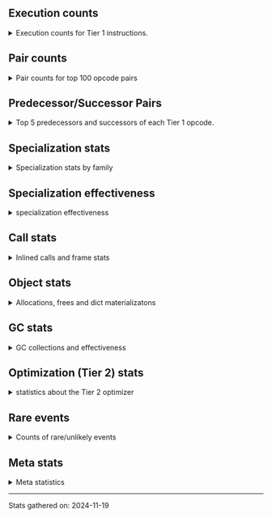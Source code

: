 ## Execution counts

<details>
<summary> Execution counts for Tier 1 instructions. </summary>


The "miss ratio" column shows the percentage of times the instruction
executed that it deoptimized. When this happens, the base unspecialized
instruction is not counted.

<table>
<thead>
<tr>
<th align="left">Name</th>
<th align="right">Base Count</th>
<th align="right">Head Count</th>
<th align="right">Change</th>
</tr>
</thead>
<tbody>
<tr>
<td align="left">BINARY_OP_SUBTRACT_INT</td>
<td align="right">180</td>
<td align="right">2,958,480</td>
<td align="right">1,643,500.0%</td>
</tr>
<tr>
<td align="left">CALL_ISINSTANCE</td>
<td align="right">720</td>
<td align="right">3,517,080</td>
<td align="right">488,383.3%</td>
</tr>
<tr>
<td align="left">LOAD_GLOBAL_BUILTIN</td>
<td align="right">1,020</td>
<td align="right">3,517,380</td>
<td align="right">344,741.2%</td>
</tr>
<tr>
<td align="left">POP_JUMP_IF_TRUE</td>
<td align="right">1,180</td>
<td align="right">3,517,700</td>
<td align="right">298,010.2%</td>
</tr>
<tr>
<td align="left">BINARY_OP</td>
<td align="right">2,320</td>
<td align="right">6,001,080</td>
<td align="right">258,567.2%</td>
</tr>
<tr>
<td align="left">GET_ITER</td>
<td align="right">360</td>
<td align="right">558,780</td>
<td align="right">155,116.7%</td>
</tr>
<tr>
<td align="left">FOR_ITER_RANGE</td>
<td align="right">800</td>
<td align="right">559,220</td>
<td align="right">69,802.5%</td>
</tr>
<tr>
<td align="left">LOAD_FAST_LOAD_FAST</td>
<td align="right">16,160</td>
<td align="right">9,834,320</td>
<td align="right">60,755.9%</td>
</tr>
<tr>
<td align="left">LOAD_CONST</td>
<td align="right">2,380</td>
<td align="right">1,200,360</td>
<td align="right">50,335.3%</td>
</tr>
<tr>
<td align="left">STORE_SUBSCR_LIST_INT</td>
<td align="right">1,500</td>
<td align="right">559,920</td>
<td align="right">37,228.0%</td>
</tr>
<tr>
<td align="left">COMPARE_OP_INT</td>
<td align="right">2,246,860</td>
<td align="right">10,562,580</td>
<td align="right">370.1%</td>
</tr>
<tr>
<td align="left">LOAD_SMALL_INT</td>
<td align="right">4,081,000</td>
<td align="right">16,318,980</td>
<td align="right">299.9%</td>
</tr>
<tr>
<td align="left">SWAP</td>
<td align="right">2,037,580</td>
<td align="right">4,160,460</td>
<td align="right">104.2%</td>
</tr>
<tr>
<td align="left">COPY</td>
<td align="right">2,039,400</td>
<td align="right">4,162,000</td>
<td align="right">104.1%</td>
</tr>
<tr>
<td align="left">CALL_PY_EXACT_ARGS</td>
<td align="right">10,218,360</td>
<td align="right">19,570,980</td>
<td align="right">91.5%</td>
</tr>
<tr>
<td align="left">LOAD_ATTR_METHOD_WITH_VALUES</td>
<td align="right">10,240,240</td>
<td align="right">19,574,500</td>
<td align="right">91.2%</td>
</tr>
<tr>
<td align="left">NOP</td>
<td align="right">240</td>
<td align="right">60</td>
<td align="right">-75.0%</td>
</tr>
<tr>
<td align="left">JUMP_FORWARD</td>
<td align="right">5,940,120</td>
<td align="right">3,430,000</td>
<td align="right">-42.3%</td>
</tr>
<tr>
<td align="left">LOAD_GLOBAL_MODULE</td>
<td align="right">16,221,440</td>
<td align="right">22,891,700</td>
<td align="right">41.1%</td>
</tr>
<tr>
<td align="left">RESUME_CHECK</td>
<td align="right">10,226,300</td>
<td align="right">14,273,580</td>
<td align="right">39.6%</td>
</tr>
<tr>
<td align="left">POP_TOP</td>
<td align="right">8,177,500</td>
<td align="right">5,387,660</td>
<td align="right">-34.1%</td>
</tr>
<tr>
<td align="left">LOAD_ATTR_INSTANCE_VALUE</td>
<td align="right">38,776,860</td>
<td align="right">50,575,940</td>
<td align="right">30.4%</td>
</tr>
<tr>
<td align="left">POP_JUMP_IF_FALSE</td>
<td align="right">33,397,380</td>
<td align="right">42,585,480</td>
<td align="right">27.5%</td>
</tr>
<tr>
<td align="left">STORE_FAST</td>
<td align="right">32,534,500</td>
<td align="right">41,010,380</td>
<td align="right">26.1%</td>
</tr>
<tr>
<td align="left">POP_JUMP_IF_NONE</td>
<td align="right">520</td>
<td align="right">400</td>
<td align="right">-23.1%</td>
</tr>
<tr>
<td align="left">BINARY_OP_ADD_INT</td>
<td align="right">4,074,380</td>
<td align="right">3,154,140</td>
<td align="right">-22.6%</td>
</tr>
<tr>
<td align="left">UNARY_NOT</td>
<td align="right">940</td>
<td align="right">740</td>
<td align="right">-21.3%</td>
</tr>
<tr>
<td align="left">STORE_ATTR_INSTANCE_VALUE</td>
<td align="right">37,860,560</td>
<td align="right">30,532,340</td>
<td align="right">-19.4%</td>
</tr>
<tr>
<td align="left">JUMP_BACKWARD</td>
<td align="right">540</td>
<td align="right">620</td>
<td align="right">14.8%</td>
</tr>
<tr>
<td align="left">TO_BOOL_BOOL</td>
<td align="right">31,152,580</td>
<td align="right">35,541,280</td>
<td align="right">14.1%</td>
</tr>
<tr>
<td align="left">POP_JUMP_IF_NOT_NONE</td>
<td align="right">12,455,600</td>
<td align="right">11,144,040</td>
<td align="right">-10.5%</td>
</tr>
<tr>
<td align="left">BINARY_SUBSCR_LIST_INT</td>
<td align="right">4,074,080</td>
<td align="right">4,436,640</td>
<td align="right">8.9%</td>
</tr>
<tr>
<td align="left">LOAD_FAST</td>
<td align="right">123,411,240</td>
<td align="right">133,889,240</td>
<td align="right">8.5%</td>
</tr>
<tr>
<td align="left">LOAD_CONST_IMMORTAL</td>
<td align="right">19,353,220</td>
<td align="right">17,816,420</td>
<td align="right">-7.9%</td>
</tr>
<tr>
<td align="left">ENTER_EXECUTOR</td>
<td align="right">39,099,740</td>
<td align="right">36,817,060</td>
<td align="right">-5.8%</td>
</tr>
<tr>
<td align="left">RETURN_VALUE</td>
<td align="right">70,886,820</td>
<td align="right">74,524,060</td>
<td align="right">5.1%</td>
</tr>
<tr>
<td align="left">EXIT_INIT_CHECK</td>
<td align="right">6,240</td>
<td align="right">6,240</td>
<td align="right">0.0%</td>
</tr>
<tr>
<td align="left">CALL_ALLOC_AND_ENTER_INIT</td>
<td align="right">6,240</td>
<td align="right">6,240</td>
<td align="right">0.0%</td>
</tr>
<tr>
<td align="left">BUILD_LIST</td>
<td align="right">1,920</td>
<td align="right">1,920</td>
<td align="right">0.0%</td>
</tr>
<tr>
<td align="left">LOAD_ATTR_CLASS</td>
<td align="right">1,440</td>
<td align="right">1,440</td>
<td align="right">0.0%</td>
</tr>
<tr>
<td align="left">EXTENDED_ARG</td>
<td align="right">700</td>
<td align="right">700</td>
<td align="right">0.0%</td>
</tr>
<tr>
<td align="left">PUSH_NULL</td>
<td align="right">600</td>
<td align="right">600</td>
<td align="right">0.0%</td>
</tr>
<tr>
<td align="left">CALL_NON_PY_GENERAL</td>
<td align="right">540</td>
<td align="right">540</td>
<td align="right">0.0%</td>
</tr>
<tr>
<td align="left">CALL_BUILTIN_CLASS</td>
<td align="right">300</td>
<td align="right">300</td>
<td align="right">0.0%</td>
</tr>
<tr>
<td align="left">LOAD_ATTR</td>
<td align="right">280</td>
<td align="right">280</td>
<td align="right">0.0%</td>
</tr>
<tr>
<td align="left">CALL</td>
<td align="right">260</td>
<td align="right">260</td>
<td align="right">0.0%</td>
</tr>
<tr>
<td align="left">INTERPRETER_EXIT</td>
<td align="right">240</td>
<td align="right">240</td>
<td align="right">0.0%</td>
</tr>
<tr>
<td align="left">LOAD_ATTR_MODULE</td>
<td align="right">180</td>
<td align="right">180</td>
<td align="right">0.0%</td>
</tr>
<tr>
<td align="left">BUILD_TUPLE</td>
<td align="right">120</td>
<td align="right">120</td>
<td align="right">0.0%</td>
</tr>
<tr>
<td align="left">LOAD_ATTR_METHOD_NO_DICT</td>
<td align="right">120</td>
<td align="right">120</td>
<td align="right">0.0%</td>
</tr>
<tr>
<td align="left">TO_BOOL</td>
<td align="right">100</td>
<td align="right">100</td>
<td align="right">0.0%</td>
</tr>
<tr>
<td align="left">LOAD_GLOBAL</td>
<td align="right">100</td>
<td align="right">100</td>
<td align="right">0.0%</td>
</tr>
<tr>
<td align="left">MAKE_FUNCTION</td>
<td align="right">60</td>
<td align="right">60</td>
<td align="right">0.0%</td>
</tr>
<tr>
<td align="left">CALL_FUNCTION_EX</td>
<td align="right">60</td>
<td align="right">60</td>
<td align="right">0.0%</td>
</tr>
<tr>
<td align="left">COPY_FREE_VARS</td>
<td align="right">60</td>
<td align="right">60</td>
<td align="right">0.0%</td>
</tr>
<tr>
<td align="left">FOR_ITER</td>
<td align="right">60</td>
<td align="right">60</td>
<td align="right">0.0%</td>
</tr>
<tr>
<td align="left">IS_OP</td>
<td align="right">60</td>
<td align="right">60</td>
<td align="right">0.0%</td>
</tr>
<tr>
<td align="left">LOAD_DEREF</td>
<td align="right">60</td>
<td align="right">60</td>
<td align="right">0.0%</td>
</tr>
<tr>
<td align="left">MAKE_CELL</td>
<td align="right">60</td>
<td align="right">60</td>
<td align="right">0.0%</td>
</tr>
<tr>
<td align="left">SET_FUNCTION_ATTRIBUTE</td>
<td align="right">60</td>
<td align="right">60</td>
<td align="right">0.0%</td>
</tr>
<tr>
<td align="left">STORE_DEREF</td>
<td align="right">60</td>
<td align="right">60</td>
<td align="right">0.0%</td>
</tr>
<tr>
<td align="left">STORE_FAST_STORE_FAST</td>
<td align="right">60</td>
<td align="right">60</td>
<td align="right">0.0%</td>
</tr>
<tr>
<td align="left">BINARY_OP_SUBTRACT_FLOAT</td>
<td align="right">60</td>
<td align="right">60</td>
<td align="right">0.0%</td>
</tr>
<tr>
<td align="left">BINARY_SUBSCR_TUPLE_INT</td>
<td align="right">60</td>
<td align="right">60</td>
<td align="right">0.0%</td>
</tr>
<tr>
<td align="left">CALL_METHOD_DESCRIPTOR_NOARGS</td>
<td align="right">60</td>
<td align="right">60</td>
<td align="right">0.0%</td>
</tr>
<tr>
<td align="left">CALL_METHOD_DESCRIPTOR_O</td>
<td align="right">60</td>
<td align="right">60</td>
<td align="right">0.0%</td>
</tr>
<tr>
<td align="left">CALL_PY_GENERAL</td>
<td align="right">60</td>
<td align="right">60</td>
<td align="right">0.0%</td>
</tr>
<tr>
<td align="left">UNPACK_SEQUENCE_TWO_TUPLE</td>
<td align="right">60</td>
<td align="right">60</td>
<td align="right">0.0%</td>
</tr>
<tr>
<td align="left">BINARY_SUBSCR</td>
<td align="right">20</td>
<td align="right">20</td>
<td align="right">0.0%</td>
</tr>
<tr>
<td align="left">COMPARE_OP</td>
<td align="right">20</td>
<td align="right">20</td>
<td align="right">0.0%</td>
</tr>
<tr>
<td align="left">UNPACK_SEQUENCE</td>
<td align="right">20</td>
<td align="right">20</td>
<td align="right">0.0%</td>
</tr>
</tbody>
</table>


</details>

## Pair counts

<details>
<summary> Pair counts for top 100 opcode pairs </summary>


Pairs of specialized operations that deoptimize and are then followed by
the corresponding unspecialized instruction are not counted as pairs.

Not included in comparative output.


</details>

## Predecessor/Successor Pairs

<details>
<summary> Top 5 predecessors and successors of each Tier 1 opcode. </summary>


This does not include the unspecialized instructions that occur after a
specialized instruction deoptimizes.

Not included in comparative output.


</details>

## Specialization stats

<details>
<summary> Specialization stats by family </summary>

### BINARY_OP

<details>
<summary> specialization stats for BINARY_OP family </summary>

<table>
<thead>
<tr>
<th align="left">Kind</th>
<th align="right">Base Count</th>
<th align="right">Base Ratio</th>
<th align="right">Head Count</th>
<th align="right">Head Ratio</th>
<th align="right">Change</th>
</tr>
</thead>
<tbody>
<tr>
<td align="left">
deferred
<details>
<summary>ⓘ</summary>

Lists the number of "deferred" (i.e. not specialized) instructions executed.
</details>
</td>
<td align="right">2,260</td>
<td align="right">0.0%</td>
<td align="right">5,999,520</td>
<td align="right">23.9%</td>
<td align="right">265,365.5%</td>
</tr>
<tr>
<td align="left">
hit
<details>
<summary>ⓘ</summary>

Specialized instructions that complete.
</details>
</td>
<td align="right">19,144,140</td>
<td align="right">100.0%</td>
<td align="right">19,144,140</td>
<td align="right">76.1%</td>
<td align="right">0.0%</td>
</tr>
</tbody>
</table>

<table>
<thead>
<tr>
<th align="left">Success</th>
<th align="right">Base Count</th>
<th align="right">Base Ratio</th>
<th align="right">Head Count</th>
<th align="right">Head Ratio</th>
<th align="right">Change</th>
</tr>
</thead>
<tbody>
<tr>
<td align="left">Failure</td>
<td align="right">40</td>
<td align="right">100.0%</td>
<td align="right">1,540</td>
<td align="right">100.0%</td>
<td align="right">3,750.0%</td>
</tr>
<tr>
<td align="left">Success</td>
<td align="right">0</td>
<td align="right">0.0%</td>
<td align="right">0</td>
<td align="right">0.0%</td>
<td align="right"></td>
</tr>
</tbody>
</table>

<table>
<thead>
<tr>
<th align="left">Failure kind</th>
<th align="right">Base Count</th>
<th align="right">Base Ratio</th>
<th align="right">Head Count</th>
<th align="right">Head Ratio</th>
<th align="right">Change</th>
</tr>
</thead>
<tbody>
<tr>
<td align="left">multiply different types</td>
<td align="right">40</td>
<td align="right">100.0%</td>
<td align="right">40</td>
<td align="right">2.6%</td>
<td align="right">0.0%</td>
</tr>
<tr>
<td align="left">and int</td>
<td align="right"></td>
<td align="right"></td>
<td align="right">600</td>
<td align="right">39.0%</td>
<td align="right"></td>
</tr>
<tr>
<td align="left">floor divide</td>
<td align="right"></td>
<td align="right"></td>
<td align="right">600</td>
<td align="right">39.0%</td>
<td align="right"></td>
</tr>
<tr>
<td align="left">xor</td>
<td align="right"></td>
<td align="right"></td>
<td align="right">300</td>
<td align="right">19.5%</td>
<td align="right"></td>
</tr>
</tbody>
</table>


</details>

### BINARY_SUBSCR

<details>
<summary> specialization stats for BINARY_SUBSCR family </summary>

<table>
<thead>
<tr>
<th align="left">Kind</th>
<th align="right">Base Count</th>
<th align="right">Base Ratio</th>
<th align="right">Head Count</th>
<th align="right">Head Ratio</th>
<th align="right">Change</th>
</tr>
</thead>
<tbody>
<tr>
<td align="left">
hit
<details>
<summary>ⓘ</summary>

Specialized instructions that complete.
</details>
</td>
<td align="right">10,210,860</td>
<td align="right">100.0%</td>
<td align="right">10,210,860</td>
<td align="right">100.0%</td>
<td align="right">0.0%</td>
</tr>
</tbody>
</table>

<table>
<thead>
<tr>
<th align="left">Success</th>
<th align="right">Base Count</th>
<th align="right">Base Ratio</th>
<th align="right">Head Count</th>
<th align="right">Head Ratio</th>
<th align="right">Change</th>
</tr>
</thead>
<tbody>
<tr>
<td align="left">Success</td>
<td align="right">20</td>
<td align="right">100.0%</td>
<td align="right">20</td>
<td align="right">100.0%</td>
<td align="right">0.0%</td>
</tr>
<tr>
<td align="left">Failure</td>
<td align="right">0</td>
<td align="right">0.0%</td>
<td align="right">0</td>
<td align="right">0.0%</td>
<td align="right"></td>
</tr>
</tbody>
</table>


</details>

### CALL

<details>
<summary> specialization stats for CALL family </summary>

<table>
<thead>
<tr>
<th align="left">Kind</th>
<th align="right">Base Count</th>
<th align="right">Base Ratio</th>
<th align="right">Head Count</th>
<th align="right">Head Ratio</th>
<th align="right">Change</th>
</tr>
</thead>
<tbody>
<tr>
<td align="left">
miss
<details>
<summary>ⓘ</summary>

Specialized instructions that deopt.
</details>
</td>
<td align="right">60</td>
<td align="right">0.0%</td>
<td align="right">6,385,440</td>
<td align="right">4.9%</td>
<td align="right">10,642,300.0%</td>
</tr>
<tr>
<td align="left">
hit
<details>
<summary>ⓘ</summary>

Specialized instructions that complete.
</details>
</td>
<td align="right">131,316,600</td>
<td align="right">100.0%</td>
<td align="right">125,051,700</td>
<td align="right">95.1%</td>
<td align="right">-4.8%</td>
</tr>
</tbody>
</table>

<table>
<thead>
<tr>
<th align="left">Success</th>
<th align="right">Base Count</th>
<th align="right">Base Ratio</th>
<th align="right">Head Count</th>
<th align="right">Head Ratio</th>
<th align="right">Change</th>
</tr>
</thead>
<tbody>
<tr>
<td align="left">Success</td>
<td align="right">260</td>
<td align="right">100.0%</td>
<td align="right">120,740</td>
<td align="right">100.0%</td>
<td align="right">46,338.5%</td>
</tr>
<tr>
<td align="left">Failure</td>
<td align="right">0</td>
<td align="right">0.0%</td>
<td align="right">0</td>
<td align="right">0.0%</td>
<td align="right"></td>
</tr>
</tbody>
</table>


</details>

### COMPARE_OP

<details>
<summary> specialization stats for COMPARE_OP family </summary>

<table>
<thead>
<tr>
<th align="left">Kind</th>
<th align="right">Base Count</th>
<th align="right">Base Ratio</th>
<th align="right">Head Count</th>
<th align="right">Head Ratio</th>
<th align="right">Change</th>
</tr>
</thead>
<tbody>
<tr>
<td align="left">
hit
<details>
<summary>ⓘ</summary>

Specialized instructions that complete.
</details>
</td>
<td align="right">21,199,500</td>
<td align="right">100.0%</td>
<td align="right">21,199,500</td>
<td align="right">100.0%</td>
<td align="right">0.0%</td>
</tr>
</tbody>
</table>

<table>
<thead>
<tr>
<th align="left">Success</th>
<th align="right">Base Count</th>
<th align="right">Base Ratio</th>
<th align="right">Head Count</th>
<th align="right">Head Ratio</th>
<th align="right">Change</th>
</tr>
</thead>
<tbody>
<tr>
<td align="left">Success</td>
<td align="right">20</td>
<td align="right">100.0%</td>
<td align="right">20</td>
<td align="right">100.0%</td>
<td align="right">0.0%</td>
</tr>
<tr>
<td align="left">Failure</td>
<td align="right">0</td>
<td align="right">0.0%</td>
<td align="right">0</td>
<td align="right">0.0%</td>
<td align="right"></td>
</tr>
</tbody>
</table>


</details>

### FOR_ITER

<details>
<summary> specialization stats for FOR_ITER family </summary>

<table>
<thead>
<tr>
<th align="left">Kind</th>
<th align="right">Base Count</th>
<th align="right">Base Ratio</th>
<th align="right">Head Count</th>
<th align="right">Head Ratio</th>
<th align="right">Change</th>
</tr>
</thead>
<tbody>
<tr>
<td align="left">
hit
<details>
<summary>ⓘ</summary>

Specialized instructions that complete.
</details>
</td>
<td align="right">800</td>
<td align="right">93.0%</td>
<td align="right">559,220</td>
<td align="right">100.0%</td>
<td align="right">69,802.5%</td>
</tr>
<tr>
<td align="left">
deferred
<details>
<summary>ⓘ</summary>

Lists the number of "deferred" (i.e. not specialized) instructions executed.
</details>
</td>
<td align="right">60</td>
<td align="right">7.0%</td>
<td align="right">60</td>
<td align="right">0.0%</td>
<td align="right">0.0%</td>
</tr>
</tbody>
</table>


</details>

### LOAD_ATTR

<details>
<summary> specialization stats for LOAD_ATTR family </summary>

<table>
<thead>
<tr>
<th align="left">Kind</th>
<th align="right">Base Count</th>
<th align="right">Base Ratio</th>
<th align="right">Head Count</th>
<th align="right">Head Ratio</th>
<th align="right">Change</th>
</tr>
</thead>
<tbody>
<tr>
<td align="left">
miss
<details>
<summary>ⓘ</summary>

Specialized instructions that deopt.
</details>
</td>
<td align="right">7,823,000</td>
<td align="right">2.4%</td>
<td align="right">14,861,920</td>
<td align="right">4.6%</td>
<td align="right">90.0%</td>
</tr>
<tr>
<td align="left">
hit
<details>
<summary>ⓘ</summary>

Specialized instructions that complete.
</details>
</td>
<td align="right">314,208,760</td>
<td align="right">97.6%</td>
<td align="right">311,613,400</td>
<td align="right">95.4%</td>
<td align="right">-0.8%</td>
</tr>
<tr>
<td align="left">
deferred
<details>
<summary>ⓘ</summary>

Lists the number of "deferred" (i.e. not specialized) instructions executed.
</details>
</td>
<td align="right">60</td>
<td align="right">0.0%</td>
<td align="right">60</td>
<td align="right">0.0%</td>
<td align="right">0.0%</td>
</tr>
</tbody>
</table>

<table>
<thead>
<tr>
<th align="left">Success</th>
<th align="right">Base Count</th>
<th align="right">Base Ratio</th>
<th align="right">Head Count</th>
<th align="right">Head Ratio</th>
<th align="right">Change</th>
</tr>
</thead>
<tbody>
<tr>
<td align="left">Success</td>
<td align="right">147,740</td>
<td align="right">100.0%</td>
<td align="right">280,560</td>
<td align="right">100.0%</td>
<td align="right">89.9%</td>
</tr>
<tr>
<td align="left">Failure</td>
<td align="right">20</td>
<td align="right">0.0%</td>
<td align="right">20</td>
<td align="right">0.0%</td>
<td align="right">0.0%</td>
</tr>
</tbody>
</table>


</details>

### LOAD_GLOBAL

<details>
<summary> specialization stats for LOAD_GLOBAL family </summary>

<table>
<thead>
<tr>
<th align="left">Kind</th>
<th align="right">Base Count</th>
<th align="right">Base Ratio</th>
<th align="right">Head Count</th>
<th align="right">Head Ratio</th>
<th align="right">Change</th>
</tr>
</thead>
<tbody>
<tr>
<td align="left">
hit
<details>
<summary>ⓘ</summary>

Specialized instructions that complete.
</details>
</td>
<td align="right">16,222,460</td>
<td align="right">100.0%</td>
<td align="right">26,409,080</td>
<td align="right">100.0%</td>
<td align="right">62.8%</td>
</tr>
</tbody>
</table>

<table>
<thead>
<tr>
<th align="left">Success</th>
<th align="right">Base Count</th>
<th align="right">Base Ratio</th>
<th align="right">Head Count</th>
<th align="right">Head Ratio</th>
<th align="right">Change</th>
</tr>
</thead>
<tbody>
<tr>
<td align="left">Success</td>
<td align="right">100</td>
<td align="right">100.0%</td>
<td align="right">100</td>
<td align="right">100.0%</td>
<td align="right">0.0%</td>
</tr>
<tr>
<td align="left">Failure</td>
<td align="right">0</td>
<td align="right">0.0%</td>
<td align="right">0</td>
<td align="right">0.0%</td>
<td align="right"></td>
</tr>
</tbody>
</table>


</details>

### STORE_ATTR

<details>
<summary> specialization stats for STORE_ATTR family </summary>

<table>
<thead>
<tr>
<th align="left">Kind</th>
<th align="right">Base Count</th>
<th align="right">Base Ratio</th>
<th align="right">Head Count</th>
<th align="right">Head Ratio</th>
<th align="right">Change</th>
</tr>
</thead>
<tbody>
<tr>
<td align="left">
miss
<details>
<summary>ⓘ</summary>

Specialized instructions that deopt.
</details>
</td>
<td align="right">7,189,120</td>
<td align="right">8.0%</td>
<td align="right">2,317,240</td>
<td align="right">2.6%</td>
<td align="right">-67.8%</td>
</tr>
<tr>
<td align="left">
hit
<details>
<summary>ⓘ</summary>

Specialized instructions that complete.
</details>
</td>
<td align="right">82,122,600</td>
<td align="right">92.0%</td>
<td align="right">86,902,560</td>
<td align="right">97.4%</td>
<td align="right">5.8%</td>
</tr>
</tbody>
</table>

<table>
<thead>
<tr>
<th align="left">Success</th>
<th align="right">Base Count</th>
<th align="right">Base Ratio</th>
<th align="right">Head Count</th>
<th align="right">Head Ratio</th>
<th align="right">Change</th>
</tr>
</thead>
<tbody>
<tr>
<td align="left">Success</td>
<td align="right">135,640</td>
<td align="right">100.0%</td>
<td align="right">43,720</td>
<td align="right">100.0%</td>
<td align="right">-67.8%</td>
</tr>
<tr>
<td align="left">Failure</td>
<td align="right">0</td>
<td align="right">0.0%</td>
<td align="right">0</td>
<td align="right">0.0%</td>
<td align="right"></td>
</tr>
</tbody>
</table>


</details>

### STORE_SUBSCR

<details>
<summary> specialization stats for STORE_SUBSCR family </summary>

<table>
<thead>
<tr>
<th align="left">Kind</th>
<th align="right">Base Count</th>
<th align="right">Base Ratio</th>
<th align="right">Head Count</th>
<th align="right">Head Ratio</th>
<th align="right">Change</th>
</tr>
</thead>
<tbody>
<tr>
<td align="left">
hit
<details>
<summary>ⓘ</summary>

Specialized instructions that complete.
</details>
</td>
<td align="right">2,235,360</td>
<td align="right">100.0%</td>
<td align="right">2,235,360</td>
<td align="right">100.0%</td>
<td align="right">0.0%</td>
</tr>
</tbody>
</table>


</details>

### TO_BOOL

<details>
<summary> specialization stats for TO_BOOL family </summary>

<table>
<thead>
<tr>
<th align="left">Kind</th>
<th align="right">Base Count</th>
<th align="right">Base Ratio</th>
<th align="right">Head Count</th>
<th align="right">Head Ratio</th>
<th align="right">Change</th>
</tr>
</thead>
<tbody>
<tr>
<td align="left">
hit
<details>
<summary>ⓘ</summary>

Specialized instructions that complete.
</details>
</td>
<td align="right">166,677,580</td>
<td align="right">100.0%</td>
<td align="right">206,158,860</td>
<td align="right">100.0%</td>
<td align="right">23.7%</td>
</tr>
<tr>
<td align="left">
deferred
<details>
<summary>ⓘ</summary>

Lists the number of "deferred" (i.e. not specialized) instructions executed.
</details>
</td>
<td align="right">60</td>
<td align="right">0.0%</td>
<td align="right">60</td>
<td align="right">0.0%</td>
<td align="right">0.0%</td>
</tr>
</tbody>
</table>

<table>
<thead>
<tr>
<th align="left">Success</th>
<th align="right">Base Count</th>
<th align="right">Base Ratio</th>
<th align="right">Head Count</th>
<th align="right">Head Ratio</th>
<th align="right">Change</th>
</tr>
</thead>
<tbody>
<tr>
<td align="left">Success</td>
<td align="right">20</td>
<td align="right">50.0%</td>
<td align="right">20</td>
<td align="right">50.0%</td>
<td align="right">0.0%</td>
</tr>
<tr>
<td align="left">Failure</td>
<td align="right">20</td>
<td align="right">50.0%</td>
<td align="right">20</td>
<td align="right">50.0%</td>
<td align="right">0.0%</td>
</tr>
</tbody>
</table>

<table>
<thead>
<tr>
<th align="left">Failure kind</th>
<th align="right">Base Count</th>
<th align="right">Base Ratio</th>
<th align="right">Head Count</th>
<th align="right">Head Ratio</th>
<th align="right">Change</th>
</tr>
</thead>
<tbody>
<tr>
<td align="left">sequence</td>
<td align="right">20</td>
<td align="right">100.0%</td>
<td align="right">20</td>
<td align="right">100.0%</td>
<td align="right">0.0%</td>
</tr>
</tbody>
</table>


</details>

### UNPACK_SEQUENCE

<details>
<summary> specialization stats for UNPACK_SEQUENCE family </summary>

<table>
<thead>
<tr>
<th align="left">Kind</th>
<th align="right">Base Count</th>
<th align="right">Base Ratio</th>
<th align="right">Head Count</th>
<th align="right">Head Ratio</th>
<th align="right">Change</th>
</tr>
</thead>
<tbody>
<tr>
<td align="left">
hit
<details>
<summary>ⓘ</summary>

Specialized instructions that complete.
</details>
</td>
<td align="right">60</td>
<td align="right">75.0%</td>
<td align="right">60</td>
<td align="right">75.0%</td>
<td align="right">0.0%</td>
</tr>
</tbody>
</table>

<table>
<thead>
<tr>
<th align="left">Success</th>
<th align="right">Base Count</th>
<th align="right">Base Ratio</th>
<th align="right">Head Count</th>
<th align="right">Head Ratio</th>
<th align="right">Change</th>
</tr>
</thead>
<tbody>
<tr>
<td align="left">Success</td>
<td align="right">20</td>
<td align="right">100.0%</td>
<td align="right">20</td>
<td align="right">100.0%</td>
<td align="right">0.0%</td>
</tr>
<tr>
<td align="left">Failure</td>
<td align="right">0</td>
<td align="right">0.0%</td>
<td align="right">0</td>
<td align="right">0.0%</td>
<td align="right"></td>
</tr>
</tbody>
</table>


</details>


</details>

## Specialization effectiveness

<details>
<summary> specialization effectiveness </summary>


All entries are execution counts. Should add up to the total number of
Tier 1 instructions executed.

<table>
<thead>
<tr>
<th align="left">Instructions</th>
<th align="right">Base Count</th>
<th align="right">Base Ratio</th>
<th align="right">Head Count</th>
<th align="right">Head Ratio</th>
<th align="right">Change</th>
</tr>
</thead>
<tbody>
<tr>
<td align="left">
Not specialized
<details>
<summary>ⓘ</summary>

Instructions that could be specialized but aren't, e.g. `LOAD_ATTR`, `BINARY_SLICE`.
</details>
</td>
<td align="right">3,180</td>
<td align="right">0.0%</td>
<td align="right">6,001,940</td>
<td align="right">0.9%</td>
<td align="right">188,640.3%</td>
</tr>
<tr>
<td align="left">
Specialized misses
<details>
<summary>ⓘ</summary>

Specialized instructions, e.g. `LOAD_ATTR_MODULE` that deopt.
</details>
</td>
<td align="right">15,013,700</td>
<td align="right">2.9%</td>
<td align="right">23,565,580</td>
<td align="right">3.7%</td>
<td align="right">57.0%</td>
</tr>
<tr>
<td align="left">
Specialized hits
<details>
<summary>ⓘ</summary>

Specialized instructions, e.g. `LOAD_ATTR_MODULE` that complete.
</details>
</td>
<td align="right">169,444,580</td>
<td align="right">32.7%</td>
<td align="right">216,485,780</td>
<td align="right">34.1%</td>
<td align="right">27.8%</td>
</tr>
<tr>
<td align="left">
Basic
<details>
<summary>ⓘ</summary>

Instructions that are not and cannot be specialized, e.g. `LOAD_FAST`.
</details>
</td>
<td align="right">334,093,560</td>
<td align="right">64.4%</td>
<td align="right">388,552,700</td>
<td align="right">61.2%</td>
<td align="right">16.3%</td>
</tr>
</tbody>
</table>

### Deferred by instruction

<details>
<summary> Breakdown of deferred (not specialized) instruction counts by family </summary>

<table>
<thead>
<tr>
<th align="left">Name</th>
<th align="right">Base Count</th>
<th align="right">Base Ratio</th>
<th align="right">Head Count</th>
<th align="right">Head Ratio</th>
<th align="right">Change</th>
</tr>
</thead>
<tbody>
<tr>
<td align="left">BINARY_OP</td>
<td align="right">2,260</td>
<td align="right">92.6%</td>
<td align="right">5,999,520</td>
<td align="right">100.0%</td>
<td align="right">265,365.5%</td>
</tr>
<tr>
<td align="left">TO_BOOL</td>
<td align="right">60</td>
<td align="right">2.5%</td>
<td align="right">60</td>
<td align="right">0.0%</td>
<td align="right">0.0%</td>
</tr>
<tr>
<td align="left">FOR_ITER</td>
<td align="right">60</td>
<td align="right">2.5%</td>
<td align="right">60</td>
<td align="right">0.0%</td>
<td align="right">0.0%</td>
</tr>
<tr>
<td align="left">LOAD_ATTR</td>
<td align="right">60</td>
<td align="right">2.5%</td>
<td align="right">60</td>
<td align="right">0.0%</td>
<td align="right">0.0%</td>
</tr>
<tr>
<td align="left">BINARY_SLICE</td>
<td align="right">0</td>
<td align="right">0.0%</td>
<td align="right">0</td>
<td align="right">0.0%</td>
<td align="right"></td>
</tr>
<tr>
<td align="left">STORE_SLICE</td>
<td align="right">0</td>
<td align="right">0.0%</td>
<td align="right">0</td>
<td align="right">0.0%</td>
<td align="right"></td>
</tr>
<tr>
<td align="left">CACHE</td>
<td align="right">0</td>
<td align="right">0.0%</td>
<td align="right">0</td>
<td align="right">0.0%</td>
<td align="right"></td>
</tr>
<tr>
<td align="left">BINARY_SUBSCR</td>
<td align="right">0</td>
<td align="right">0.0%</td>
<td align="right">0</td>
<td align="right">0.0%</td>
<td align="right"></td>
</tr>
<tr>
<td align="left">EXIT_INIT_CHECK</td>
<td align="right">0</td>
<td align="right">0.0%</td>
<td align="right">0</td>
<td align="right">0.0%</td>
<td align="right"></td>
</tr>
<tr>
<td align="left">GET_ITER</td>
<td align="right">0</td>
<td align="right">0.0%</td>
<td align="right">0</td>
<td align="right">0.0%</td>
<td align="right"></td>
</tr>
</tbody>
</table>


</details>

### Misses by instruction

<details>
<summary> Breakdown of misses (specialized deopts) instruction counts by family </summary>

<table>
<thead>
<tr>
<th align="left">Name</th>
<th align="right">Base Count</th>
<th align="right">Base Ratio</th>
<th align="right">Head Count</th>
<th align="right">Head Ratio</th>
<th align="right">Change</th>
</tr>
</thead>
<tbody>
<tr>
<td align="left">CALL_PY_EXACT_ARGS</td>
<td align="right">60</td>
<td align="right">0.0%</td>
<td align="right">6,385,440</td>
<td align="right">27.1%</td>
<td align="right">10,642,300.0%</td>
</tr>
<tr>
<td align="left">LOAD_ATTR_METHOD_WITH_VALUES</td>
<td align="right">1,255,480</td>
<td align="right">8.4%</td>
<td align="right">6,668,020</td>
<td align="right">28.3%</td>
<td align="right">431.1%</td>
</tr>
<tr>
<td align="left">STORE_ATTR_INSTANCE_VALUE</td>
<td align="right">7,189,120</td>
<td align="right">47.9%</td>
<td align="right">2,317,240</td>
<td align="right">9.8%</td>
<td align="right">-67.8%</td>
</tr>
<tr>
<td align="left">RESUME</td>
<td align="right">1,520</td>
<td align="right">0.0%</td>
<td align="right">980</td>
<td align="right">0.0%</td>
<td align="right">-35.5%</td>
</tr>
<tr>
<td align="left">RESUME_CHECK</td>
<td align="right">1,520</td>
<td align="right">0.0%</td>
<td align="right">980</td>
<td align="right">0.0%</td>
<td align="right">-35.5%</td>
</tr>
<tr>
<td align="left">LOAD_ATTR_INSTANCE_VALUE</td>
<td align="right">6,567,520</td>
<td align="right">43.7%</td>
<td align="right">8,193,900</td>
<td align="right">34.8%</td>
<td align="right">24.8%</td>
</tr>
<tr>
<td align="left">CACHE</td>
<td align="right">0</td>
<td align="right">0.0%</td>
<td align="right">0</td>
<td align="right">0.0%</td>
<td align="right"></td>
</tr>
<tr>
<td align="left">EXIT_INIT_CHECK</td>
<td align="right">0</td>
<td align="right">0.0%</td>
<td align="right">0</td>
<td align="right">0.0%</td>
<td align="right"></td>
</tr>
<tr>
<td align="left">GET_ITER</td>
<td align="right">0</td>
<td align="right">0.0%</td>
<td align="right">0</td>
<td align="right">0.0%</td>
<td align="right"></td>
</tr>
<tr>
<td align="left">INTERPRETER_EXIT</td>
<td align="right">0</td>
<td align="right">0.0%</td>
<td align="right">0</td>
<td align="right">0.0%</td>
<td align="right"></td>
</tr>
</tbody>
</table>


</details>


</details>

## Call stats

<details>
<summary> Inlined calls and frame stats </summary>


This shows what fraction of calls to Python functions are inlined (i.e.
not having a call at the C level) and for those that are not, where the
call comes from.  The various categories overlap.

Also includes the count of frame objects created.

<table>
<thead>
<tr>
<th align="left"></th>
<th align="right">Base Count</th>
<th align="right">Base Ratio</th>
<th align="right">Head Count</th>
<th align="right">Head Ratio</th>
<th align="right">Change</th>
</tr>
</thead>
<tbody>
<tr>
<td align="left">Calls to PyEval_EvalDefault</td>
<td align="right">300</td>
<td align="right">0.0%</td>
<td align="right">300</td>
<td align="right">0.0%</td>
<td align="right">0.0%</td>
</tr>
<tr>
<td align="left">Calls to Python functions inlined</td>
<td align="right">115,526,700</td>
<td align="right">100.0%</td>
<td align="right">115,526,700</td>
<td align="right">100.0%</td>
<td align="right">0.0%</td>
</tr>
<tr>
<td align="left">Calls via PyEval_EvalFrame (total)</td>
<td align="right">300</td>
<td align="right">0.0%</td>
<td align="right">300</td>
<td align="right">0.0%</td>
<td align="right">0.0%</td>
</tr>
<tr>
<td align="left">Calls via PyEval_EvalFrame (vector)</td>
<td align="right">300</td>
<td align="right">0.0%</td>
<td align="right">300</td>
<td align="right">0.0%</td>
<td align="right">0.0%</td>
</tr>
<tr>
<td align="left">Calls via PyEval_EvalFrame (generator)</td>
<td align="right">0</td>
<td align="right">0.0%</td>
<td align="right">0</td>
<td align="right">0.0%</td>
<td align="right"></td>
</tr>
<tr>
<td align="left">Calls via PyEval_EvalFrame (legacy)</td>
<td align="right">0</td>
<td align="right">0.0%</td>
<td align="right">0</td>
<td align="right">0.0%</td>
<td align="right"></td>
</tr>
<tr>
<td align="left">Calls via PyEval_EvalFrame (function vectorcall)</td>
<td align="right">300</td>
<td align="right">0.0%</td>
<td align="right">300</td>
<td align="right">0.0%</td>
<td align="right">0.0%</td>
</tr>
<tr>
<td align="left">Calls via PyEval_EvalFrame (build class)</td>
<td align="right">0</td>
<td align="right">0.0%</td>
<td align="right">0</td>
<td align="right">0.0%</td>
<td align="right"></td>
</tr>
<tr>
<td align="left">Calls via PyEval_EvalFrame (slot)</td>
<td align="right">0</td>
<td align="right">0.0%</td>
<td align="right">0</td>
<td align="right">0.0%</td>
<td align="right"></td>
</tr>
<tr>
<td align="left">Calls via PyEval_EvalFrame (function ex)</td>
<td align="right">0</td>
<td align="right">0.0%</td>
<td align="right">0</td>
<td align="right">0.0%</td>
<td align="right"></td>
</tr>
<tr>
<td align="left">Calls via PyEval_EvalFrame (api)</td>
<td align="right">0</td>
<td align="right">0.0%</td>
<td align="right">0</td>
<td align="right">0.0%</td>
<td align="right"></td>
</tr>
<tr>
<td align="left">Calls via PyEval_EvalFrame (method)</td>
<td align="right">0</td>
<td align="right">0.0%</td>
<td align="right">0</td>
<td align="right">0.0%</td>
<td align="right"></td>
</tr>
<tr>
<td align="left">Frame objects created</td>
<td align="right">0</td>
<td align="right">0.0%</td>
<td align="right">0</td>
<td align="right">0.0%</td>
<td align="right"></td>
</tr>
<tr>
<td align="left">Frames pushed</td>
<td align="right">115,533,240</td>
<td align="right">100.0%</td>
<td align="right">115,533,240</td>
<td align="right">100.0%</td>
<td align="right">0.0%</td>
</tr>
</tbody>
</table>


</details>

## Object stats

<details>
<summary> Allocations, frees and dict materializatons </summary>


Below, "allocations" means "allocations that are not from a freelist".
Total allocations = "Allocations from freelist" + "Allocations".

"Inline values" is the number of values arrays inlined into objects.

The cache hit/miss numbers are for the MRO cache, split into dunder and
other names.

<table>
<thead>
<tr>
<th align="left"></th>
<th align="right">Base Count</th>
<th align="right">Base Ratio</th>
<th align="right">Head Count</th>
<th align="right">Head Ratio</th>
<th align="right">Change</th>
</tr>
</thead>
<tbody>
<tr>
<td align="left">Method cache collisions</td>
<td align="right">1,270,772</td>
<td align="right"></td>
<td align="right">91</td>
<td align="right"></td>
<td align="right">-100.0%</td>
</tr>
<tr>
<td align="left">Method cache misses</td>
<td align="right">1,270,777</td>
<td align="right"></td>
<td align="right">97</td>
<td align="right"></td>
<td align="right">-100.0%</td>
</tr>
<tr>
<td align="left">Interpreter immortal increfs</td>
<td align="right">36,951,700</td>
<td align="right">2.4%</td>
<td align="right">48,815,940</td>
<td align="right">3.2%</td>
<td align="right">32.1%</td>
</tr>
<tr>
<td align="left">Interpreter mortal increfs</td>
<td align="right">199,369,920</td>
<td align="right">13.0%</td>
<td align="right">252,534,240</td>
<td align="right">16.8%</td>
<td align="right">26.7%</td>
</tr>
<tr>
<td align="left">Interpreter immortal decrefs</td>
<td align="right">86,716,440</td>
<td align="right">5.7%</td>
<td align="right">100,060,060</td>
<td align="right">6.7%</td>
<td align="right">15.4%</td>
</tr>
<tr>
<td align="left">Mortal decrefs</td>
<td align="right">618,009,661</td>
<td align="right">40.4%</td>
<td align="right">561,268,895</td>
<td align="right">37.6%</td>
<td align="right">-9.2%</td>
</tr>
<tr>
<td align="left">Mortal increfs</td>
<td align="right">1,005,305,657</td>
<td align="right">65.6%</td>
<td align="right">921,408,297</td>
<td align="right">61.3%</td>
<td align="right">-8.3%</td>
</tr>
<tr>
<td align="left">Immortal decrefs</td>
<td align="right">222,523,113</td>
<td align="right">14.6%</td>
<td align="right">204,004,659</td>
<td align="right">13.7%</td>
<td align="right">-8.3%</td>
</tr>
<tr>
<td align="left">Frees to freelist</td>
<td align="right">4,100</td>
<td align="right"></td>
<td align="right">3,900</td>
<td align="right"></td>
<td align="right">-4.9%</td>
</tr>
<tr>
<td align="left">Allocations from freelist</td>
<td align="right">4,180</td>
<td align="right">0.0%</td>
<td align="right">3,980</td>
<td align="right">0.0%</td>
<td align="right">-4.8%</td>
</tr>
<tr>
<td align="left">Interpreter mortal decrefs</td>
<td align="right">600,821,960</td>
<td align="right">39.3%</td>
<td align="right">626,829,480</td>
<td align="right">42.0%</td>
<td align="right">4.3%</td>
</tr>
<tr>
<td align="left">Immortal increfs</td>
<td align="right">290,081,737</td>
<td align="right">18.9%</td>
<td align="right">279,594,597</td>
<td align="right">18.6%</td>
<td align="right">-3.6%</td>
</tr>
<tr>
<td align="left">Method cache hits</td>
<td align="right">48,116,883</td>
<td align="right"></td>
<td align="right">47,243,863</td>
<td align="right"></td>
<td align="right">-1.8%</td>
</tr>
<tr>
<td align="left">Frees</td>
<td align="right">14,162,344</td>
<td align="right"></td>
<td align="right">14,162,298</td>
<td align="right"></td>
<td align="right">-0.0%</td>
</tr>
<tr>
<td align="left">Allocations to 512 bytes</td>
<td align="right">14,170,640</td>
<td align="right">100.0%</td>
<td align="right">14,170,620</td>
<td align="right">100.0%</td>
<td align="right">-0.0%</td>
</tr>
<tr>
<td align="left">Allocations</td>
<td align="right">14,170,680</td>
<td align="right">100.0%</td>
<td align="right">14,170,660</td>
<td align="right">100.0%</td>
<td align="right">-0.0%</td>
</tr>
<tr>
<td align="left">Allocations to 4 kbytes</td>
<td align="right">40</td>
<td align="right">0.0%</td>
<td align="right">40</td>
<td align="right">0.0%</td>
<td align="right">0.0%</td>
</tr>
<tr>
<td align="left">Allocations over 4 kbytes</td>
<td align="right">0</td>
<td align="right">0.0%</td>
<td align="right">0</td>
<td align="right">0.0%</td>
<td align="right"></td>
</tr>
<tr>
<td align="left">Inline values</td>
<td align="right">6,240</td>
<td align="right"></td>
<td align="right">6,240</td>
<td align="right"></td>
<td align="right">0.0%</td>
</tr>
<tr>
<td align="left">Materialize dict (on request)</td>
<td align="right">0</td>
<td align="right">0.0%</td>
<td align="right">0</td>
<td align="right">0.0%</td>
<td align="right"></td>
</tr>
<tr>
<td align="left">Materialize dict (new key)</td>
<td align="right">0</td>
<td align="right">0.0%</td>
<td align="right">0</td>
<td align="right">0.0%</td>
<td align="right"></td>
</tr>
<tr>
<td align="left">Materialize dict (too big)</td>
<td align="right">0</td>
<td align="right">0.0%</td>
<td align="right">0</td>
<td align="right">0.0%</td>
<td align="right"></td>
</tr>
<tr>
<td align="left">Materialize dict (str subclass)</td>
<td align="right">0</td>
<td align="right">0.0%</td>
<td align="right">0</td>
<td align="right">0.0%</td>
<td align="right"></td>
</tr>
<tr>
<td align="left">Method cache dunder hits</td>
<td align="right">0</td>
<td align="right"></td>
<td align="right">0</td>
<td align="right"></td>
<td align="right"></td>
</tr>
<tr>
<td align="left">Method cache dunder misses</td>
<td align="right">0</td>
<td align="right"></td>
<td align="right">0</td>
<td align="right"></td>
<td align="right"></td>
</tr>
</tbody>
</table>


</details>

## GC stats

<details>
<summary> GC collections and effectiveness </summary>


Collected/visits gives some measure of efficiency.

<table>
<thead>
<tr>
<th align="right">Generation</th>
<th align="right">Base Collections</th>
<th align="right">Base Objects collected</th>
<th align="right">Base Object visits</th>
<th align="right">Head Collections</th>
<th align="right">Head Objects collected</th>
<th align="right">Head Object visits</th>
</tr>
</thead>
<tbody>
<tr>
<td align="right">0</td>
<td align="right">0</td>
<td align="right">0</td>
<td align="right">0</td>
<td align="right">0</td>
<td align="right">0</td>
<td align="right">0</td>
</tr>
<tr>
<td align="right">1</td>
<td align="right">0</td>
<td align="right">0</td>
<td align="right">0</td>
<td align="right">0</td>
<td align="right">0</td>
<td align="right">0</td>
</tr>
<tr>
<td align="right">2</td>
<td align="right">0</td>
<td align="right">0</td>
<td align="right">0</td>
<td align="right">0</td>
<td align="right">0</td>
<td align="right">0</td>
</tr>
</tbody>
</table>


</details>

## Optimization (Tier 2) stats

<details>
<summary> statistics about the Tier 2 optimizer </summary>

<table>
<thead>
<tr>
<th align="left"></th>
<th align="right">Base Count</th>
<th align="right">Base Ratio</th>
<th align="right">Head Count</th>
<th align="right">Head Ratio</th>
<th align="right">Change</th>
</tr>
</thead>
<tbody>
<tr>
<td align="left">
Uops executed
<details>
<summary>ⓘ</summary>

The total number of uops (micro-operations) that were executed
</details>
</td>
<td align="right">4,027,504,680</td>
<td align="right">2,134.9%</td>
<td align="right">5,817,091,120</td>
<td align="right">3,485.3%</td>
<td align="right">44.4%</td>
</tr>
<tr>
<td align="left">
Traces created
<details>
<summary>ⓘ</summary>

The number of traces that were successfully created.
</details>
</td>
<td align="right">60</td>
<td align="right">0.6%</td>
<td align="right">40</td>
<td align="right">0.4%</td>
<td align="right">-33.3%</td>
</tr>
<tr>
<td align="left">
Traces executed
<details>
<summary>ⓘ</summary>

The number of traces that were executed
</details>
</td>
<td align="right">188,652,900</td>
<td align="right"></td>
<td align="right">166,904,620</td>
<td align="right"></td>
<td align="right">-11.5%</td>
</tr>
<tr>
<td align="left">
Optimization attempts
<details>
<summary>ⓘ</summary>

The number of times a potential trace is identified.  Specifically, this occurs in the JUMP BACKWARD instruction when the counter reaches a threshold.
</details>
</td>
<td align="right">9,940</td>
<td align="right"></td>
<td align="right">9,100</td>
<td align="right"></td>
<td align="right">-8.5%</td>
</tr>
<tr>
<td align="left">
Trace stack underflow
<details>
<summary>ⓘ</summary>

A potential trace is abandoned because it pops more frames than it pushes.
</details>
</td>
<td align="right">9,880</td>
<td align="right">99.4%</td>
<td align="right">9,060</td>
<td align="right">99.6%</td>
<td align="right">-8.3%</td>
</tr>
<tr>
<td align="left">
Trace too short
<details>
<summary>ⓘ</summary>

A potential trace is abandoced because it it too short.
</details>
</td>
<td align="right">9,880</td>
<td align="right">99.4%</td>
<td align="right">9,060</td>
<td align="right">99.6%</td>
<td align="right">-8.3%</td>
</tr>
<tr>
<td align="left">
Trace stack overflow
<details>
<summary>ⓘ</summary>

A trace is truncated because it would require more than 5 stack frames.
</details>
</td>
<td align="right">0</td>
<td align="right">0.0%</td>
<td align="right">0</td>
<td align="right">0.0%</td>
<td align="right"></td>
</tr>
<tr>
<td align="left">
Trace too long
<details>
<summary>ⓘ</summary>

A trace is truncated because it is longer than the instruction buffer.
</details>
</td>
<td align="right">0</td>
<td align="right">0.0%</td>
<td align="right">0</td>
<td align="right">0.0%</td>
<td align="right"></td>
</tr>
<tr>
<td align="left">
Inner loop found
<details>
<summary>ⓘ</summary>

A trace is truncated because it has an inner loop
</details>
</td>
<td align="right">0</td>
<td align="right">0.0%</td>
<td align="right">0</td>
<td align="right">0.0%</td>
<td align="right"></td>
</tr>
<tr>
<td align="left">
Recursive call
<details>
<summary>ⓘ</summary>

A trace is truncated because it has a recursive call.
</details>
</td>
<td align="right">0</td>
<td align="right">0.0%</td>
<td align="right">0</td>
<td align="right">0.0%</td>
<td align="right"></td>
</tr>
<tr>
<td align="left">
Low confidence
<details>
<summary>ⓘ</summary>

A trace is abandoned because the likelihood of the jump to top being taken is too low.
</details>
</td>
<td align="right">0</td>
<td align="right">0.0%</td>
<td align="right">0</td>
<td align="right">0.0%</td>
<td align="right"></td>
</tr>
<tr>
<td align="left">
Executors invalidated
<details>
<summary>ⓘ</summary>

The number of executors that were invalidated due to watched dictionary changes.
</details>
</td>
<td align="right">0</td>
<td align="right">0.0%</td>
<td align="right">0</td>
<td align="right">0.0%</td>
<td align="right"></td>
</tr>
</tbody>
</table>

<table>
<thead>
<tr>
<th align="left"></th>
<th align="right">Base Count</th>
<th align="right">Base Ratio</th>
<th align="right">Head Count</th>
<th align="right">Head Ratio</th>
<th align="right">Change</th>
</tr>
</thead>
<tbody>
<tr>
<td align="left">
Optimizer attempts
<details>
<summary>ⓘ</summary>

The number of times the trace optimizer (_Py_uop_analyze_and_optimize) was run.
</details>
</td>
<td align="right">60</td>
<td align="right"></td>
<td align="right">40</td>
<td align="right"></td>
<td align="right">-33.3%</td>
</tr>
<tr>
<td align="left">
Optimizer successes
<details>
<summary>ⓘ</summary>

The number of traces that were successfully optimized.
</details>
</td>
<td align="right">60</td>
<td align="right">100.0%</td>
<td align="right">40</td>
<td align="right">100.0%</td>
<td align="right">-33.3%</td>
</tr>
<tr>
<td align="left">
Optimizer no memory
<details>
<summary>ⓘ</summary>

The number of optimizations that failed due to no memory.
</details>
</td>
<td align="right">0</td>
<td align="right">0.0%</td>
<td align="right">0</td>
<td align="right">0.0%</td>
<td align="right"></td>
</tr>
<tr>
<td align="left">
Remove globals builtins changed
<details>
<summary>ⓘ</summary>

The builtins changed during optimization
</details>
</td>
<td align="right">0</td>
<td align="right">0.0%</td>
<td align="right">0</td>
<td align="right">0.0%</td>
<td align="right"></td>
</tr>
<tr>
<td align="left">
Remove globals incorrect keys
<details>
<summary>ⓘ</summary>

The keys in the globals dictionary aren't what was expected
</details>
</td>
<td align="right">0</td>
<td align="right">0.0%</td>
<td align="right">0</td>
<td align="right">0.0%</td>
<td align="right"></td>
</tr>
</tbody>
</table>

### Trace length histogram

<details>
<summary> trace length histogram </summary>

<table>
<thead>
<tr>
<th align="left">Range</th>
<th align="right">Base Count</th>
<th align="right">Base Ratio</th>
<th align="right">Head Count</th>
<th align="right">Head Ratio</th>
<th align="right">Change</th>
</tr>
</thead>
<tbody>
<tr>
<td align="left"><= 1</td>
<td align="right">0</td>
<td align="right">0.0%</td>
<td align="right">0</td>
<td align="right">0.0%</td>
<td align="right"></td>
</tr>
<tr>
<td align="left"><= 2</td>
<td align="right">0</td>
<td align="right">0.0%</td>
<td align="right">0</td>
<td align="right">0.0%</td>
<td align="right"></td>
</tr>
<tr>
<td align="left"><= 4</td>
<td align="right">0</td>
<td align="right">0.0%</td>
<td align="right">0</td>
<td align="right">0.0%</td>
<td align="right"></td>
</tr>
<tr>
<td align="left"><= 8</td>
<td align="right">0</td>
<td align="right">0.0%</td>
<td align="right">0</td>
<td align="right">0.0%</td>
<td align="right"></td>
</tr>
<tr>
<td align="left"><= 16</td>
<td align="right">20</td>
<td align="right">33.3%</td>
<td align="right">0</td>
<td align="right">0.0%</td>
<td align="right">-100.0%</td>
</tr>
<tr>
<td align="left"><= 32</td>
<td align="right">20</td>
<td align="right">33.3%</td>
<td align="right">20</td>
<td align="right">50.0%</td>
<td align="right">0.0%</td>
</tr>
<tr>
<td align="left"><= 64</td>
<td align="right">20</td>
<td align="right">33.3%</td>
<td align="right">20</td>
<td align="right">50.0%</td>
<td align="right">0.0%</td>
</tr>
</tbody>
</table>


</details>

### Optimized trace length histogram

<details>
<summary> optimized trace length histogram </summary>

<table>
<thead>
<tr>
<th align="left">Range</th>
<th align="right">Base Count</th>
<th align="right">Base Ratio</th>
<th align="right">Head Count</th>
<th align="right">Head Ratio</th>
<th align="right">Change</th>
</tr>
</thead>
<tbody>
<tr>
<td align="left"><= 1</td>
<td align="right">0</td>
<td align="right">0.0%</td>
<td align="right">0</td>
<td align="right">0.0%</td>
<td align="right"></td>
</tr>
<tr>
<td align="left"><= 2</td>
<td align="right">0</td>
<td align="right">0.0%</td>
<td align="right">0</td>
<td align="right">0.0%</td>
<td align="right"></td>
</tr>
<tr>
<td align="left"><= 4</td>
<td align="right">0</td>
<td align="right">0.0%</td>
<td align="right">0</td>
<td align="right">0.0%</td>
<td align="right"></td>
</tr>
<tr>
<td align="left"><= 8</td>
<td align="right">20</td>
<td align="right">33.3%</td>
<td align="right">0</td>
<td align="right">0.0%</td>
<td align="right">-100.0%</td>
</tr>
<tr>
<td align="left"><= 16</td>
<td align="right">0</td>
<td align="right">0.0%</td>
<td align="right">0</td>
<td align="right">0.0%</td>
<td align="right"></td>
</tr>
<tr>
<td align="left"><= 32</td>
<td align="right">40</td>
<td align="right">66.7%</td>
<td align="right">20</td>
<td align="right">50.0%</td>
<td align="right">-50.0%</td>
</tr>
<tr>
<td align="left"><= 64</td>
<td align="right"></td>
<td align="right"></td>
<td align="right">20</td>
<td align="right">50.0%</td>
<td align="right"></td>
</tr>
</tbody>
</table>


</details>

### Trace run length histogram

<details>
<summary> trace run length histogram </summary>

<table>
<thead>
<tr>
<th align="left">Range</th>
<th align="right">Base Count</th>
<th align="right">Base Ratio</th>
<th align="right">Head Count</th>
<th align="right">Head Ratio</th>
<th align="right">Change</th>
</tr>
</thead>
<tbody>
<tr>
<td align="left"><= 1</td>
<td align="right">0</td>
<td align="right">0.0%</td>
<td align="right">0</td>
<td align="right">0.0%</td>
<td align="right"></td>
</tr>
</tbody>
</table>


</details>

### Uop execution stats

<details>
<summary> uop execution stats </summary>

<table>
<thead>
<tr>
<th align="left">Name</th>
<th align="right">Base Count</th>
<th align="right">Head Count</th>
<th align="right">Change</th>
</tr>
</thead>
<tbody>
<tr>
<td align="left">_CHECK_VALIDITY_AND_SET_IP</td>
<td align="right">15,432,240</td>
<td align="right">1,974,656,320</td>
<td align="right">12,695.7%</td>
</tr>
<tr>
<td align="left">_CHECK_STACK_SPACE</td>
<td align="right">15,789,540</td>
<td align="right">96,069,900</td>
<td align="right">508.4%</td>
</tr>
<tr>
<td align="left">_GUARD_BOTH_INT</td>
<td align="right">5,941,620</td>
<td align="right">23,668,380</td>
<td align="right">298.3%</td>
</tr>
<tr>
<td align="left">_BINARY_OP_SUBTRACT_INT</td>
<td align="right">4,633,740</td>
<td align="right">1,675,440</td>
<td align="right">-63.8%</td>
</tr>
<tr>
<td align="left">_DYNAMIC_EXIT</td>
<td align="right">15,789,540</td>
<td align="right">7,088,200</td>
<td align="right">-55.1%</td>
</tr>
<tr>
<td align="left">_COMPARE_OP_INT</td>
<td align="right">18,952,640</td>
<td align="right">10,636,920</td>
<td align="right">-43.9%</td>
</tr>
<tr>
<td align="left">_INIT_CALL_PY_EXACT_ARGS_2</td>
<td align="right">21,368,580</td>
<td align="right">12,667,240</td>
<td align="right">-40.7%</td>
</tr>
<tr>
<td align="left">_GUARD_TYPE_VERSION</td>
<td align="right">287,190,880</td>
<td align="right">397,773,980</td>
<td align="right">38.5%</td>
</tr>
<tr>
<td align="left">_GUARD_IS_FALSE_POP</td>
<td align="right">66,611,440</td>
<td align="right">91,156,620</td>
<td align="right">36.8%</td>
</tr>
<tr>
<td align="left">_LOAD_FAST_3</td>
<td align="right">54,608,640</td>
<td align="right">37,461,060</td>
<td align="right">-31.4%</td>
</tr>
<tr>
<td align="left">_DEOPT</td>
<td align="right">1,340</td>
<td align="right">920</td>
<td align="right">-31.3%</td>
</tr>
<tr>
<td align="left">_TO_BOOL_BOOL</td>
<td align="right">135,525,000</td>
<td align="right">170,617,580</td>
<td align="right">25.9%</td>
</tr>
<tr>
<td align="left">_LOAD_SMALL_INT_1</td>
<td align="right">15,320,960</td>
<td align="right">11,398,980</td>
<td align="right">-25.6%</td>
</tr>
<tr>
<td align="left">_STORE_SUBSCR_LIST_INT</td>
<td align="right">2,233,860</td>
<td align="right">1,675,440</td>
<td align="right">-25.0%</td>
</tr>
<tr>
<td align="left">_ITER_NEXT_RANGE</td>
<td align="right">2,233,860</td>
<td align="right">1,675,440</td>
<td align="right">-25.0%</td>
</tr>
<tr>
<td align="left">_LOAD_SMALL_INT</td>
<td align="right">2,233,860</td>
<td align="right">1,675,440</td>
<td align="right">-25.0%</td>
</tr>
<tr>
<td align="left">_TIER2_RESUME_CHECK</td>
<td align="right">15,789,540</td>
<td align="right">12,272,640</td>
<td align="right">-22.3%</td>
</tr>
<tr>
<td align="left">_CALL_ISINSTANCE</td>
<td align="right">15,788,880</td>
<td align="right">12,272,520</td>
<td align="right">-22.3%</td>
</tr>
<tr>
<td align="left">_LOAD_CONST_INLINE_WITH_NULL</td>
<td align="right">15,788,880</td>
<td align="right">12,272,520</td>
<td align="right">-22.3%</td>
</tr>
<tr>
<td align="left">_STORE_FAST_1</td>
<td align="right">14,670,500</td>
<td align="right">11,550,300</td>
<td align="right">-21.3%</td>
</tr>
<tr>
<td align="left">_GUARD_NOT_EXHAUSTED_RANGE</td>
<td align="right">2,792,380</td>
<td align="right">2,233,960</td>
<td align="right">-20.0%</td>
</tr>
<tr>
<td align="left">_ITER_CHECK_RANGE</td>
<td align="right">2,792,380</td>
<td align="right">2,233,960</td>
<td align="right">-20.0%</td>
</tr>
<tr>
<td align="left">_STORE_FAST_3</td>
<td align="right">18,300,900</td>
<td align="right">14,784,600</td>
<td align="right">-19.2%</td>
</tr>
<tr>
<td align="left">_SWAP</td>
<td align="right">11,608,340</td>
<td align="right">9,485,460</td>
<td align="right">-18.3%</td>
</tr>
<tr>
<td align="left">_LOAD_FAST_2</td>
<td align="right">51,722,860</td>
<td align="right">42,319,760</td>
<td align="right">-18.2%</td>
</tr>
<tr>
<td align="left">_STORE_FAST_4</td>
<td align="right">3,546,720</td>
<td align="right">2,988,420</td>
<td align="right">-15.7%</td>
</tr>
<tr>
<td align="left">_INIT_CALL_PY_EXACT_ARGS_1</td>
<td align="right">19,500,960</td>
<td align="right">16,739,000</td>
<td align="right">-14.2%</td>
</tr>
<tr>
<td align="left">_GUARD_DORV_NO_DICT</td>
<td align="right">51,451,160</td>
<td align="right">58,687,460</td>
<td align="right">14.1%</td>
</tr>
<tr>
<td align="left">_STORE_ATTR_INSTANCE_VALUE</td>
<td align="right">51,451,160</td>
<td align="right">58,687,460</td>
<td align="right">14.1%</td>
</tr>
<tr>
<td align="left">_LOAD_FAST_4</td>
<td align="right">8,240,160</td>
<td align="right">7,123,560</td>
<td align="right">-13.6%</td>
</tr>
<tr>
<td align="left">_LOAD_ATTR</td>
<td align="right">34,375,320</td>
<td align="right">30,064,580</td>
<td align="right">-12.5%</td>
</tr>
<tr>
<td align="left">_START_EXECUTOR</td>
<td align="right">188,652,900</td>
<td align="right">166,904,620</td>
<td align="right">-11.5%</td>
</tr>
<tr>
<td align="left">_STORE_FAST_5</td>
<td align="right">4,862,680</td>
<td align="right">4,304,340</td>
<td align="right">-11.5%</td>
</tr>
<tr>
<td align="left">_MAKE_WARM</td>
<td align="right">190,285,380</td>
<td align="right">168,537,100</td>
<td align="right">-11.4%</td>
</tr>
<tr>
<td align="left">_LOAD_CONST_INLINE</td>
<td align="right">32,050,220</td>
<td align="right">28,452,040</td>
<td align="right">-11.2%</td>
</tr>
<tr>
<td align="left">_CHECK_MANAGED_OBJECT_HAS_VALUES</td>
<td align="right">202,086,200</td>
<td align="right">179,949,800</td>
<td align="right">-11.0%</td>
</tr>
<tr>
<td align="left">_LOAD_ATTR_INSTANCE_VALUE_0</td>
<td align="right">202,086,200</td>
<td align="right">179,949,800</td>
<td align="right">-11.0%</td>
</tr>
<tr>
<td align="left">_LOAD_CONST_INLINE_BORROW</td>
<td align="right">42,385,260</td>
<td align="right">37,848,900</td>
<td align="right">-10.7%</td>
</tr>
<tr>
<td align="left">_LOAD_FAST_5</td>
<td align="right">5,252,920</td>
<td align="right">4,694,580</td>
<td align="right">-10.6%</td>
</tr>
<tr>
<td align="left">_BINARY_OP_ADD_INT</td>
<td align="right">10,435,780</td>
<td align="right">11,356,020</td>
<td align="right">8.8%</td>
</tr>
<tr>
<td align="left">_CHECK_FUNCTION_EXACT_ARGS</td>
<td align="right">105,302,040</td>
<td align="right">96,069,900</td>
<td align="right">-8.8%</td>
</tr>
<tr>
<td align="left">_CHECK_FUNCTION_VERSION</td>
<td align="right">105,302,040</td>
<td align="right">96,069,900</td>
<td align="right">-8.8%</td>
</tr>
<tr>
<td align="left">_PUSH_FRAME</td>
<td align="right">105,302,040</td>
<td align="right">96,069,900</td>
<td align="right">-8.8%</td>
</tr>
<tr>
<td align="left">_SAVE_RETURN_OFFSET</td>
<td align="right">105,302,040</td>
<td align="right">96,069,900</td>
<td align="right">-8.8%</td>
</tr>
<tr>
<td align="left">_RETURN_VALUE</td>
<td align="right">44,646,420</td>
<td align="right">41,009,180</td>
<td align="right">-8.1%</td>
</tr>
<tr>
<td align="left">_GUARD_DORV_VALUES_INST_ATTR_FROM_DICT</td>
<td align="right">70,926,720</td>
<td align="right">76,373,340</td>
<td align="right">7.7%</td>
</tr>
<tr>
<td align="left">_GUARD_KEYS_VERSION</td>
<td align="right">70,926,720</td>
<td align="right">76,373,340</td>
<td align="right">7.7%</td>
</tr>
<tr>
<td align="left">_LOAD_ATTR_METHOD_WITH_VALUES</td>
<td align="right">70,926,720</td>
<td align="right">76,373,340</td>
<td align="right">7.7%</td>
</tr>
<tr>
<td align="left">_EXIT_TRACE</td>
<td align="right">172,862,020</td>
<td align="right">159,815,500</td>
<td align="right">-7.5%</td>
</tr>
<tr>
<td align="left">_GUARD_IS_NONE_POP</td>
<td align="right">22,233,140</td>
<td align="right">23,907,120</td>
<td align="right">7.5%</td>
</tr>
<tr>
<td align="left">_LOAD_FAST_1</td>
<td align="right">90,194,700</td>
<td align="right">84,841,620</td>
<td align="right">-5.9%</td>
</tr>
<tr>
<td align="left">_BINARY_SUBSCR_LIST_INT</td>
<td align="right">6,136,720</td>
<td align="right">5,774,160</td>
<td align="right">-5.9%</td>
</tr>
<tr>
<td align="left">_CHECK_FUNCTION</td>
<td align="right">67,430,560</td>
<td align="right">63,510,480</td>
<td align="right">-5.8%</td>
</tr>
<tr>
<td align="left">_GUARD_IS_TRUE_POP</td>
<td align="right">63,771,460</td>
<td align="right">60,261,460</td>
<td align="right">-5.5%</td>
</tr>
<tr>
<td align="left">_STORE_FAST_2</td>
<td align="right">14,395,220</td>
<td align="right">13,670,160</td>
<td align="right">-5.0%</td>
</tr>
<tr>
<td align="left">_POP_TOP</td>
<td align="right">56,886,360</td>
<td align="right">59,676,200</td>
<td align="right">4.9%</td>
</tr>
<tr>
<td align="left">_INIT_CALL_PY_EXACT_ARGS_0</td>
<td align="right">64,432,500</td>
<td align="right">66,663,660</td>
<td align="right">3.5%</td>
</tr>
<tr>
<td align="left">_COPY</td>
<td align="right">87,131,040</td>
<td align="right">85,008,440</td>
<td align="right">-2.4%</td>
</tr>
<tr>
<td align="left">_LOAD_FAST_0</td>
<td align="right">281,191,980</td>
<td align="right">284,656,300</td>
<td align="right">1.2%</td>
</tr>
<tr>
<td align="left">_GUARD_IS_NOT_NONE_POP</td>
<td align="right">45,134,560</td>
<td align="right">44,772,260</td>
<td align="right">-0.8%</td>
</tr>
<tr>
<td align="left">_RESUME_CHECK</td>
<td align="right">89,512,500</td>
<td align="right">88,981,700</td>
<td align="right">-0.6%</td>
</tr>
<tr>
<td align="left">_STORE_FAST_0</td>
<td align="right">9,806,760</td>
<td align="right">9,809,020</td>
<td align="right">0.0%</td>
</tr>
<tr>
<td align="left">_STORE_FAST_6</td>
<td align="right">2,070,840</td>
<td align="right">2,070,900</td>
<td align="right">0.0%</td>
</tr>
<tr>
<td align="left">_LOAD_FAST_6</td>
<td align="right">2,656,200</td>
<td align="right">2,656,260</td>
<td align="right">0.0%</td>
</tr>
<tr>
<td align="left">_UNARY_NOT</td>
<td align="right">29,836,220</td>
<td align="right">29,836,420</td>
<td align="right">0.0%</td>
</tr>
<tr>
<td align="left">_CHECK_PERIODIC</td>
<td align="right">27,914,200</td>
<td align="right">27,914,120</td>
<td align="right">-0.0%</td>
</tr>
<tr>
<td align="left">_SET_IP</td>
<td align="right">174,503,880</td>
<td align="right"></td>
<td align="right"></td>
</tr>
<tr>
<td align="left">_CHECK_STACK_SPACE_OPERAND</td>
<td align="right">69,989,400</td>
<td align="right"></td>
<td align="right"></td>
</tr>
<tr>
<td align="left">_CHECK_VALIDITY</td>
<td align="right">69,201,840</td>
<td align="right"></td>
<td align="right"></td>
</tr>
<tr>
<td align="left">_GUARD_NOS_INT</td>
<td align="right">23,612,820</td>
<td align="right"></td>
<td align="right"></td>
</tr>
<tr>
<td align="left">_BINARY_OP</td>
<td align="right">5,997,260</td>
<td align="right"></td>
<td align="right"></td>
</tr>
<tr>
<td align="left">_LOAD_SMALL_INT_0</td>
<td align="right">5,357,940</td>
<td align="right"></td>
<td align="right"></td>
</tr>
<tr>
<td align="left">_LOAD_SMALL_INT_2</td>
<td align="right">2,399,640</td>
<td align="right"></td>
<td align="right"></td>
</tr>
<tr>
<td align="left">_GUARD_TOS_INT</td>
<td align="right">2,233,860</td>
<td align="right"></td>
<td align="right"></td>
</tr>
<tr>
<td align="left">_JUMP_TO_TOP</td>
<td align="right">1,632,480</td>
<td align="right">1,632,480</td>
<td align="right">0.0%</td>
</tr>
<tr>
<td align="left">_GET_ITER</td>
<td align="right">558,420</td>
<td align="right"></td>
<td align="right"></td>
</tr>
<tr>
<td align="left">_CHECK_PEP_523</td>
<td align="right"></td>
<td align="right">96,069,900</td>
<td align="right"></td>
</tr>
<tr>
<td align="left">_LOAD_CONST_IMMORTAL</td>
<td align="right"></td>
<td align="right">35,542,900</td>
<td align="right"></td>
</tr>
</tbody>
</table>


</details>

### Pair counts

<details>
<summary> Pair counts for top 100 Non-JIT uop pairs </summary>


Pairs of specialized operations that deoptimize and are then followed by
the corresponding unspecialized instruction are not counted as pairs.

Not included in comparative output.


</details>

### Unsupported opcodes

<details>
<summary> unsupported opcodes </summary>


</details>

### Optimizer errored out with opcode

<details>
<summary> Optimization stopped after encountering this opcode </summary>


</details>


</details>

## Rare events

<details>
<summary> Counts of rare/unlikely events </summary>

<table>
<thead>
<tr>
<th align="left">Event</th>
<th align="right">Base Count</th>
<th align="right">Head Count</th>
<th align="right">Change</th>
</tr>
</thead>
<tbody>
<tr>
<td align="left">
set class
<details>
<summary>ⓘ</summary>

Setting an object's class, `obj.__class__ = ...`
</details>
</td>
<td align="right">0</td>
<td align="right">0</td>
<td align="right"></td>
</tr>
<tr>
<td align="left">
set bases
<details>
<summary>ⓘ</summary>

Setting the bases of a class, `cls.__bases__ = ...`
</details>
</td>
<td align="right">0</td>
<td align="right">0</td>
<td align="right"></td>
</tr>
<tr>
<td align="left">
set eval frame func
<details>
<summary>ⓘ</summary>

Setting the PEP 523 frame eval function `_PyInterpreterState_SetFrameEvalFunc()`
</details>
</td>
<td align="right">0</td>
<td align="right">0</td>
<td align="right"></td>
</tr>
<tr>
<td align="left">
builtin dict
<details>
<summary>ⓘ</summary>

Modifying the builtins, `__builtins__.__dict__[var] = ...`
</details>
</td>
<td align="right">0</td>
<td align="right">0</td>
<td align="right"></td>
</tr>
<tr>
<td align="left">
func modification
<details>
<summary>ⓘ</summary>

Modifying a function, e.g. `func.__defaults__ = ...`, etc.
</details>
</td>
<td align="right">0</td>
<td align="right">0</td>
<td align="right"></td>
</tr>
<tr>
<td align="left">
watched dict modification
<details>
<summary>ⓘ</summary>

A watched dict has been modified
</details>
</td>
<td align="right">0</td>
<td align="right">0</td>
<td align="right"></td>
</tr>
<tr>
<td align="left">
watched globals modification
<details>
<summary>ⓘ</summary>

A watched `globals()` dict has been modified
</details>
</td>
<td align="right">0</td>
<td align="right">0</td>
<td align="right"></td>
</tr>
</tbody>
</table>


</details>

## Meta stats

<details>
<summary> Meta statistics </summary>

<table>
<thead>
<tr>
<th align="left"></th>
<th align="right">Base Count</th>
<th align="right">Head Count</th>
<th align="right">Change</th>
</tr>
</thead>
<tbody>
<tr>
<td align="left">Number of data files</td>
<td align="right">20</td>
<td align="right">20</td>
<td align="right">0.0%</td>
</tr>
</tbody>
</table>


</details>

---
Stats gathered on: 2024-11-19

